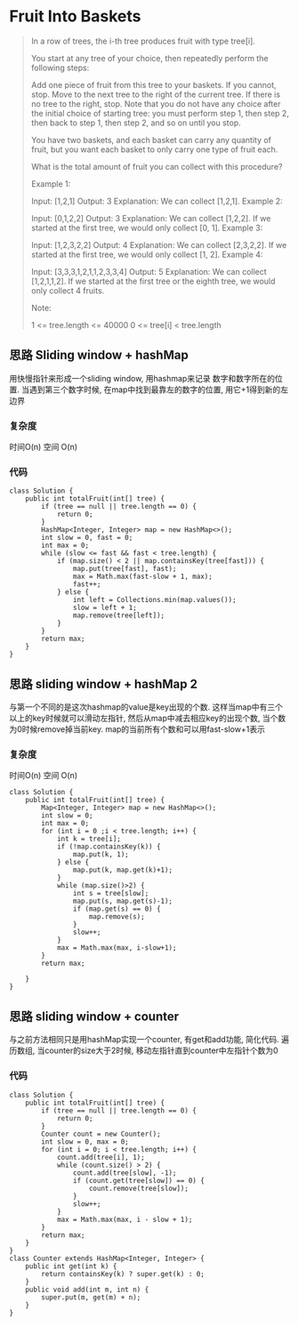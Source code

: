 # Fruit Into Baskets
> In a row of trees, the i-th tree produces fruit with type tree[i].
> 
> You start at any tree of your choice, then repeatedly perform the following steps:
> 
> Add one piece of fruit from this tree to your baskets.  If you cannot, stop.
> Move to the next tree to the right of the current tree.  If there is no tree to the right, stop.
> Note that you do not have any choice after the initial choice of starting tree: you must perform step 1, then step 2, then back to step 1, then step 2, and so on until you stop.
> 
> You have two baskets, and each basket can carry any quantity of fruit, but you want each basket to only carry one type of fruit each.
> 
> What is the total amount of fruit you can collect with this procedure?
> 
>  
> 
> Example 1:
> 
> Input: [1,2,1]
> Output: 3
> Explanation: We can collect [1,2,1].
> Example 2:
> 
> Input: [0,1,2,2]
> Output: 3
> Explanation: We can collect [1,2,2].
> If we started at the first tree, we would only collect [0, 1].
> Example 3:
> 
> Input: [1,2,3,2,2]
> Output: 4
> Explanation: We can collect [2,3,2,2].
> If we started at the first tree, we would only collect [1, 2].
> Example 4:
> 
> Input: [3,3,3,1,2,1,1,2,3,3,4]
> Output: 5
> Explanation: We can collect [1,2,1,1,2].
> If we started at the first tree or the eighth tree, we would only collect 4 fruits.
>  
> 
> Note:
> 
> 1 <= tree.length <= 40000
> 0 <= tree[i] < tree.length

## 思路 Sliding window + hashMap
用快慢指针来形成一个sliding window, 用hashmap来记录 数字和数字所在的位置.
当遇到第三个数字时候, 在map中找到最靠左的数字的位置, 用它+1得到新的左边界
### 复杂度
时间O(n) 空间 O(n)
### 代码
```
class Solution {
    public int totalFruit(int[] tree) {
        if (tree == null || tree.length == 0) {
            return 0;
        }
        HashMap<Integer, Integer> map = new HashMap<>();
        int slow = 0, fast = 0;
        int max = 0;
        while (slow <= fast && fast < tree.length) {
            if (map.size() < 2 || map.containsKey(tree[fast])) {
                map.put(tree[fast], fast);
                max = Math.max(fast-slow + 1, max);
                fast++;
            } else {
                int left = Collections.min(map.values());
                slow = left + 1;
                map.remove(tree[left]);
            }
        }
        return max;
    }
}

```
## 思路 sliding window + hashMap 2
与第一个不同的是这次hashmap的value是key出现的个数. 这样当map中有三个以上的key时候就可以滑动左指针, 然后从map中减去相应key的出现个数, 当个数为0时候remove掉当前key. map的当前所有个数和可以用fast-slow+1表示
### 复杂度
时间O(n) 空间 O(n)

```
class Solution {
    public int totalFruit(int[] tree) {
        Map<Integer, Integer> map = new HashMap<>();
        int slow = 0;
        int max = 0;
        for (int i = 0 ;i < tree.length; i++) {
            int k = tree[i];
            if (!map.containsKey(k)) {
                map.put(k, 1);
            } else {
                map.put(k, map.get(k)+1);
            }
            while (map.size()>2) {
                int s = tree[slow];
                map.put(s, map.get(s)-1);
                if (map.get(s) == 0) {
                    map.remove(s);
                }
                slow++;
            }
            max = Math.max(max, i-slow+1);
        }
        return max;
        
    }
}
```


## 思路 sliding window + counter
与之前方法相同只是用hashMap实现一个counter, 有get和add功能, 简化代码.
遍历数组, 当counter的size大于2时候, 移动左指针直到counter中左指针个数为0

### 代码
```
class Solution {
    public int totalFruit(int[] tree) {
        if (tree == null || tree.length == 0) {
            return 0;
        }
        Counter count = new Counter();
        int slow = 0, max = 0;
        for (int i = 0; i < tree.length; i++) {
            count.add(tree[i], 1);
            while (count.size() > 2) {
                count.add(tree[slow], -1);
                if (count.get(tree[slow]) == 0) {
                    count.remove(tree[slow]);
                }
                slow++;
            }
            max = Math.max(max, i - slow + 1);
        }
        return max;
    }
}
class Counter extends HashMap<Integer, Integer> {
    public int get(int k) {
        return containsKey(k) ? super.get(k) : 0;
    }
    public void add(int m, int n) {
        super.put(m, get(m) + n);
    }
}

```
